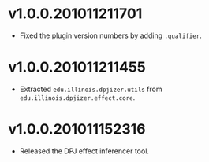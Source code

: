 v1.0.0.201011211701
===================

- Fixed the plugin version numbers by adding `.qualifier`.

v1.0.0.201011211455
===================

- Extracted `edu.illinois.dpjizer.utils` from `edu.illinois.dpjizer.effect.core`.

v1.0.0.201011152316
===================

- Released the DPJ effect inferencer tool.

